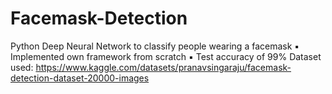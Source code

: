 # Facemask-Detection
Python Deep Neural Network to classify people wearing a facemask
▪	Implemented own framework from scratch
▪	Test accuracy of 99% 
Dataset used: https://www.kaggle.com/datasets/pranavsingaraju/facemask-detection-dataset-20000-images
